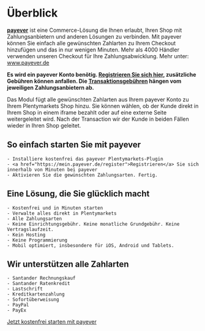 # Überblick
 
**<a href="https://payever.de">payever</a>** ist eine Commerce-Lösung die Ihnen erlaubt, Ihren Shop mit Zahlungsanbietern und anderen Lösungen zu verbinden. Mit payever können Sie einfach alle gewünschten Zahlarten zu Ihrem Checkout hinzufügen und das in nur wenigen Minuten. Mehr als 4000 Händler verwenden unseren Checkout für Ihre Zahlungsabwicklung. Mehr unter: <a href="http://www.payever.de">www.payever.de</a>

**Es wird ein payever Konto benötig. <a href="https://mein.payever.de/register">Registrieren Sie sich hier</a>, zusätzliche Gebühren können anfallen. Die <a href="https://getpayever.com/article/what-are-the-transaction-fees/">Transaktionsgebühren</a> hängen vom jeweiligen Zahlungsanbietern ab.**

Das Modul fügt alle gewünschten Zahlarten aus Ihrem payever Konto zu Ihrem Plentymarkets Shop hinzu. Sie können wählen, ob der Kunde direkt in Ihrem Shop in einem iframe bezahlt oder auf eine externe Seite weitergeleitet wird. Nach der Transaction wir der Kunde in beiden Fällen wieder in Ihren Shop geleitet. 

## So einfach starten Sie mit payever

    - Installiere kostenfrei das payever Plentymarkets-Plugin
    - <a href="https://mein.payever.de/register">Registrieren</a> Sie sich innerhalb von Minuten bei payever
    - Aktivieren Sie die gewünschten Zahlungsarten. Fertig.

## Eine Lösung, die Sie glücklich macht

    - Kostenfrei und in Minuten starten
    - Verwalte alles direkt in Plentymarkets
    - Alle Zahlungsarten
    - Keine Einrichtungsgebühr. Keine monatliche Grundgebühr. Keine Vertragslaufzeit.
    - Kein Hosting
    - Keine Programmierung
    - Mobil optimiert, insbesondere für iOS, Android und Tablets.

## Wir unterstützen alle Zahlarten

    - Santander Rechnungskauf
    - Santander Ratenkredit
    - Lastschrift
    - Kreditkartenzahlung
    - Sofortüberweisung
    - PayPal
    - PayEx

<a href="https://mein.payever.de/register/affiliate/plentymarkets@payever.de">Jetzt kostenfrei starten mit payever</a>
